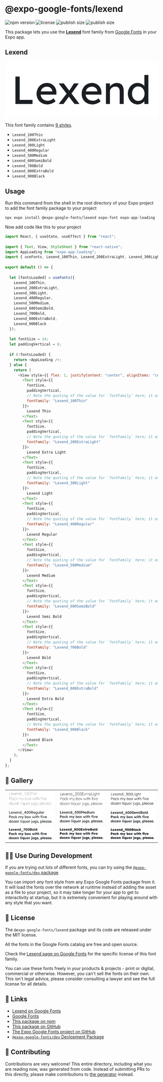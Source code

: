 # @expo-google-fonts/lexend

![npm version](https://flat.badgen.net/npm/v/@expo-google-fonts/lexend)
![license](https://flat.badgen.net/github/license/expo/google-fonts)
![publish size](https://flat.badgen.net/packagephobia/install/@expo-google-fonts/lexend)
![publish size](https://flat.badgen.net/packagephobia/publish/@expo-google-fonts/lexend)

This package lets you use the [**Lexend**](https://fonts.google.com/specimen/Lexend) font family from [Google Fonts](https://fonts.google.com/) in your Expo app.

## Lexend

![Lexend](./font-family.png)

This font family contains [9 styles](#-gallery).

- `Lexend_100Thin`
- `Lexend_200ExtraLight`
- `Lexend_300Light`
- `Lexend_400Regular`
- `Lexend_500Medium`
- `Lexend_600SemiBold`
- `Lexend_700Bold`
- `Lexend_800ExtraBold`
- `Lexend_900Black`

## Usage

Run this command from the shell in the root directory of your Expo project to add the font family package to your project

```sh
npx expo install @expo-google-fonts/lexend expo-font expo-app-loading
```

Now add code like this to your project

```js
import React, { useState, useEffect } from "react";

import { Text, View, StyleSheet } from "react-native";
import AppLoading from "expo-app-loading";
import { useFonts, Lexend_100Thin, Lexend_200ExtraLight, Lexend_300Light, Lexend_400Regular, Lexend_500Medium, Lexend_600SemiBold, Lexend_700Bold, Lexend_800ExtraBold, Lexend_900Black } from '@expo-google-fonts/lexend';

export default () => {

  let [fontsLoaded] = useFonts({
    Lexend_100Thin, 
    Lexend_200ExtraLight, 
    Lexend_300Light, 
    Lexend_400Regular, 
    Lexend_500Medium, 
    Lexend_600SemiBold, 
    Lexend_700Bold, 
    Lexend_800ExtraBold, 
    Lexend_900Black
  });

  let fontSize = 24;
  let paddingVertical = 6;

  if (!fontsLoaded) {
    return <AppLoading />;
  } else {
    return (
      <View style={{ flex: 1, justifyContent: "center", alignItems: "center" }}>
        <Text style={{
          fontSize,
          paddingVertical,
          // Note the quoting of the value for `fontFamily` here; it expects a string!
          fontFamily: "Lexend_100Thin"
        }}>
          Lexend Thin
        </Text>
        <Text style={{
          fontSize,
          paddingVertical,
          // Note the quoting of the value for `fontFamily` here; it expects a string!
          fontFamily: "Lexend_200ExtraLight"
        }}>
          Lexend Extra Light
        </Text>
        <Text style={{
          fontSize,
          paddingVertical,
          // Note the quoting of the value for `fontFamily` here; it expects a string!
          fontFamily: "Lexend_300Light"
        }}>
          Lexend Light
        </Text>
        <Text style={{
          fontSize,
          paddingVertical,
          // Note the quoting of the value for `fontFamily` here; it expects a string!
          fontFamily: "Lexend_400Regular"
        }}>
          Lexend Regular
        </Text>
        <Text style={{
          fontSize,
          paddingVertical,
          // Note the quoting of the value for `fontFamily` here; it expects a string!
          fontFamily: "Lexend_500Medium"
        }}>
          Lexend Medium
        </Text>
        <Text style={{
          fontSize,
          paddingVertical,
          // Note the quoting of the value for `fontFamily` here; it expects a string!
          fontFamily: "Lexend_600SemiBold"
        }}>
          Lexend Semi Bold
        </Text>
        <Text style={{
          fontSize,
          paddingVertical,
          // Note the quoting of the value for `fontFamily` here; it expects a string!
          fontFamily: "Lexend_700Bold"
        }}>
          Lexend Bold
        </Text>
        <Text style={{
          fontSize,
          paddingVertical,
          // Note the quoting of the value for `fontFamily` here; it expects a string!
          fontFamily: "Lexend_800ExtraBold"
        }}>
          Lexend Extra Bold
        </Text>
        <Text style={{
          fontSize,
          paddingVertical,
          // Note the quoting of the value for `fontFamily` here; it expects a string!
          fontFamily: "Lexend_900Black"
        }}>
          Lexend Black
        </Text>
      </View>
    );
  }
};
```

## 🔡 Gallery


||||
|-|-|-|
|![Lexend_100Thin](./Lexend_100Thin.ttf.png)|![Lexend_200ExtraLight](./Lexend_200ExtraLight.ttf.png)|![Lexend_300Light](./Lexend_300Light.ttf.png)||
|![Lexend_400Regular](./Lexend_400Regular.ttf.png)|![Lexend_500Medium](./Lexend_500Medium.ttf.png)|![Lexend_600SemiBold](./Lexend_600SemiBold.ttf.png)||
|![Lexend_700Bold](./Lexend_700Bold.ttf.png)|![Lexend_800ExtraBold](./Lexend_800ExtraBold.ttf.png)|![Lexend_900Black](./Lexend_900Black.ttf.png)||


## 👩‍💻 Use During Development

If you are trying out lots of different fonts, you can try using the [`@expo-google-fonts/dev` package](https://github.com/expo/google-fonts/tree/master/font-packages/dev#readme).

You can import _any_ font style from any Expo Google Fonts package from it. It will load the fonts over the network at runtime instead of adding the asset as a file to your project, so it may take longer for your app to get to interactivity at startup, but it is extremely convenient for playing around with any style that you want.


## 📖 License

The `@expo-google-fonts/lexend` package and its code are released under the MIT license.

All the fonts in the Google Fonts catalog are free and open source.

Check the [Lexend page on Google Fonts](https://fonts.google.com/specimen/Lexend) for the specific license of this font family.

You can use these fonts freely in your products & projects - print or digital, commercial or otherwise. However, you can't sell the fonts on their own. This isn't legal advice, please consider consulting a lawyer and see the full license for all details.

## 🔗 Links

- [Lexend on Google Fonts](https://fonts.google.com/specimen/Lexend)
- [Google Fonts](https://fonts.google.com/)
- [This package on npm](https://www.npmjs.com/package/@expo-google-fonts/lexend)
- [This package on GitHub](https://github.com/expo/google-fonts/tree/master/font-packages/lexend)
- [The Expo Google Fonts project on GitHub](https://github.com/expo/google-fonts)
- [`@expo-google-fonts/dev` Devlopment Package](https://github.com/expo/google-fonts/tree/master/font-packages/dev)

## 🤝 Contributing

Contributions are very welcome! This entire directory, including what you are reading now, was generated from code. Instead of submitting PRs to this directly, please make contributions to [the generator](https://github.com/expo/google-fonts/tree/master/packages/generator) instead.
